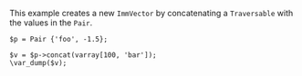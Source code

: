 This example creates a new `ImmVector` by concatenating a `Traversable` with the values in the `Pair`.

```basic-usage.hack
$p = Pair {'foo', -1.5};

$v = $p->concat(varray[100, 'bar']);
\var_dump($v);
```
